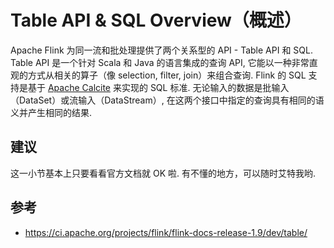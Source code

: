 # Table API & SQL Overview（概述）

Apache Flink 为同一流和批处理提供了两个关系型的 API - Table API 和 SQL.
Table API 是一个针对 Scala 和 Java 的语言集成的查询 API, 它能以一种非常直观的方式从相关的算子（像 selection, filter, join）来组合查询.
Flink 的 SQL 支持是基于 [Apache Calcite](https://calcite.apache.org/) 来实现的 SQL 标准.
无论输入的数据是批输入（DataSet）或流输入（DataStream）, 在这两个接口中指定的查询具有相同的语义并产生相同的结果.

## 建议
这一小节基本上只要看看官方文档就 OK 啦. 有不懂的地方，可以随时艾特我哟.

## 参考
* <https://ci.apache.org/projects/flink/flink-docs-release-1.9/dev/table/>